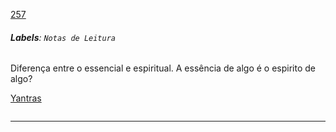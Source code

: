 [257](https://github.com/guilhermeprokisch/guilherme/issues/257) 
###### **Labels**: `Notas de Leitura`



Diferença entre o essencial e espiritual. A essência de algo é o espirito de algo?


[Yantras](Yantras.md) 


![]()

-------------------------------------------------------------------------------

